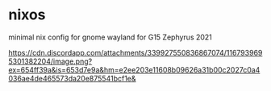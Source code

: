 # nixos
minimal nix config for gnome wayland for G15 Zephyrus 2021


https://cdn.discordapp.com/attachments/339927550836867074/1167939695301382204/image.png?ex=654ff39a&is=653d7e9a&hm=e2ee203e11608b09626a31b00c2027c0a4036ae4de465573da20e875541bcf1e&
